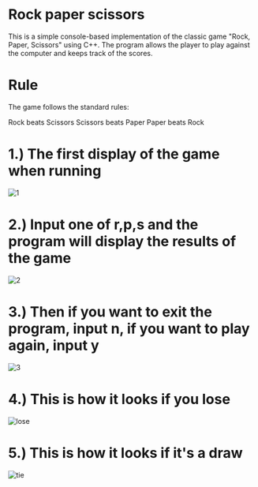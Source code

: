 # Rock paper scissors
This is a simple console-based implementation of the classic game "Rock, Paper, Scissors" using C++. The program allows the player to play against the computer and keeps track of the scores.

# Rule
The game follows the standard rules:

Rock beats Scissors
Scissors beats Paper
Paper beats Rock
# 1.) The first display of the game when running
![1](https://github.com/TaufiqRahmanHakim/Tugas-Besar-SDA-KEL-1/assets/112629423/a94fb6ca-b004-451e-b3dc-82f199c2d526)

# 2.) Input one of r,p,s and the program will display the results of the game
![2](https://github.com/TaufiqRahmanHakim/Tugas-Besar-SDA-KEL-1/assets/112629423/14f76f75-3541-4616-bca0-b6a5c8a6122f)

# 3.) Then if you want to exit the program, input n, if you want to play again, input y
![3](https://github.com/TaufiqRahmanHakim/Tugas-Besar-SDA-KEL-1/assets/112629423/9a32df84-03c9-4f55-b450-7340fde8b660)
# 4.) This is how it looks if you lose
![lose](https://github.com/TaufiqRahmanHakim/Tugas-Besar-SDA-KEL-1/assets/112629423/f4ee63c5-a426-4fb8-90c3-e7a46a37d7b1)

# 5.) This is how it looks if it's a draw
![tie](https://github.com/TaufiqRahmanHakim/Tugas-Besar-SDA-KEL-1/assets/112629423/4c0e9d68-366d-48cd-bdb0-ed19fd8ccffc)
